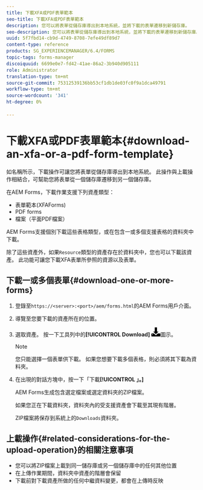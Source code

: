 ```yaml
---
title: 下載XFA或PDF表單範本
seo-title: 下載XFA或PDF表單範本
description: 您可以將表單從儲存庫導出到本地系統，並將下載的表單遷移到新儲存庫。
seo-description: 您可以將表單從儲存庫導出到本地系統，並將下載的表單遷移到新儲存庫。
uuid: 5f7fbd14-cb9d-4749-8708-7efe49df89d7
content-type: reference
products: SG_EXPERIENCEMANAGER/6.4/FORMS
topic-tags: forms-manager
discoiquuid: 6699e0e7-fd42-41ae-86a2-3b940d905111
role: Administrator
translation-type: tm+mt
source-git-commit: 75312539136bb53cf1db1de03fc0f9a1dca49791
workflow-type: tm+mt
source-wordcount: '341'
ht-degree: 0%

---
```



# 下載XFA或PDF表單範本{#download-an-xfa-or-a-pdf-form-template}

如名稱所示，下載操作可讓您將表單從儲存庫導出到本地系統。 此操作與上載操作相結合，可幫助您將表單從一個儲存庫遷移到另一個儲存庫。

在AEM Forms，下載作業支援下列資產類型：

* 表單範本(XFAForms)
* PDF forms
* 檔案（平面PDF檔案）

AEM Forms支援個別下載這些表格類型，或在包含一或多個支援表格的資料夾中下載。

除了這些資產外，如果`Resource`類型的資產存在於資料夾中，您也可以下載該資產。 此功能可讓您下載XFA表單所參照的資源以及表單。

## 下載一或多個表單{#download-one-or-more-forms}

1. 登錄至`https://<server>:<port>/aem/forms.html`的AEM Forms用戶介面。

1. 導覽至您要下載的資產所在的位置。

1. 選取資產。 按一下工具列中的&#x200B;**[!UICONTROL Download]** ![ aem6forms_download](assets/aem6forms_download.png)圖示。

   >[!NOTE]
   >
   >您只能選擇一個表單供下載。 如果您想要下載多個表格，則必須將其下載為資料夾。

1. 在出現的對話方塊中，按一下「下載&#x200B;**[!UICONTROL 」。]**

   AEM Forms生成包含選定檔案或選定資料夾的ZIP檔案。

   如果您正在下載資料夾，資料夾內的受支援資產會下載至其現有階層。

   ZIP檔案將保存到系統上的`Downloads`資料夾。

## 上載操作{#related-considerations-for-the-upload-operation}的相關注意事項

* 您可以將ZIP檔案上載到同一儲存庫或另一個儲存庫中的任何其他位置
* 在上傳作業期間，資料夾中資產的階層會保留
* 下載前對下載資產所做的任何中繼資料變更，都會在上傳時反映

